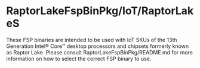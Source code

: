 # RaptorLakeFspBinPkg/IoT/RaptorLakeS
These FSP binaries are intended to be used with IoT SKUs of the 13th Generation Intel® Core™ desktop processors and chipsets formerly known as Raptor Lake. Please consult RaptorLakeFspBinPkg/README.md for more information on how to select the correct FSP binary to use.